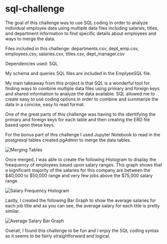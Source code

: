 # sql-challenge

The goal of this challenge was to use SQL coding in order to analyze individual employee data using multiple data files including salaries, titles, and department information to find specific details about employees and ways to merge the data.

Files included in this challenge: departments.csv, dept_emp.csv, employees.csv, salaries.csv, titles.csv, dept_manager.csv

Dependencies used: SQL

My schema and queries SQL files are included in the EmplyeeSQL file.

My main takeaway from this project is that SQL is a wonderful tool for finding ways to combine multiple data files using primary and foreign keys and shared information to analyze the data available. SQL allowed me to create easy to use coding options in order to combine and summarize the data in a concise, easy to read format.

One of the great parts of this challenge was having to the identifying the primary and foreign keys for each table and then creating the ERD file based upon these keys.

For the bonus part of this challenge I used Jupyter Notebook to read in the postgresql tables created pgAdmin to merge the data tables. 

![Merging Tables](https://user-images.githubusercontent.com/69220393/125574479-257be703-490c-44bb-87a9-d6edd9c26690.png)

Once merged, I was able to create the following Histogram to display the freaquency of employees based upon salary ranges. This graph shows that a significant majority of the salaries for this company are between the $40,000 to $50,000 range and very few jobs above the $75,000 salary range. 

![Salary Frequency Histogram](https://user-images.githubusercontent.com/69220393/125574533-e75838f9-9057-42b6-aaad-852aafb2441e.png)

Lastly, I created the following Bar Graph to show the average salaries for each job title and as you can see, the average salary for each title is pretty similar. 

![Average Salary Bar Graph](https://user-images.githubusercontent.com/69220393/125574586-ec7f6aaf-83b8-4cd4-86ea-c2a7d4ee018f.png)

Overall, I found this challenge to be fun and I enjoy the SQL coding syntax as it seems to be fairly straightforward and logical.
